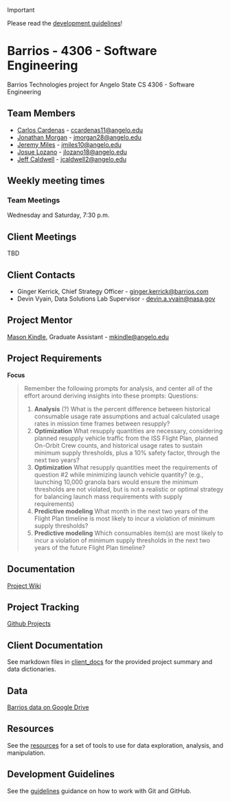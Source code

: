 > [!IMPORTANT]
> Please read the [development guidelines](#development-guidelines)!

# Barrios - 4306 - Software Engineering
Barrios Technologies project for Angelo State CS 4306 - Software Engineering

## Team Members
- [Carlos Cardenas](https://github.com/arcxcc) - ccardenas11@angelo.edu
- [Jonathan Morgan](https://github.com/jmorgan28-01) - jmorgan28@angelo.edu
- [Jeremy Miles](https://github.com/jeremymiles) - jmiles10@angelo.edu
- [Josue Lozano](https://github.com/jlozano23) - jlozano18@angelo.edu
- [Jeff Caldwell](https://github.com/nemo-omen) - jcaldwell2@angelo.edu

## Weekly meeting times

### Team Meetings

Wednesday and Saturday, 7:30 p.m.

## Client Meetings

TBD

## Client Contacts
- Ginger Kerrick, Chief Strategy Officer - ginger.kerrick@barrios.com
- Devin Vyain, Data Solutions Lab Supervisor - devin.a.vyain@nasa.gov

## Project Mentor
[Mason Kindle](https://www.angelo.edu/live/profiles/13285-mason-kindle),  Graduate Assistant  - mkindle@angelo.edu

## Project Requirements
**Focus**

> Remember the following prompts for analysis, and center all of the effort around deriving insights into these prompts:
> Questions:
> 1. __Analysis__ (?)
> What is the percent difference between historical consumable usage rate assumptions and actual calculated usage rates in mission time frames between resupply?
> 2. __Optimization__
> What resupply quantities are necessary, considering planned resupply vehicle traffic from the ISS Flight Plan, planned On-Orbit Crew counts, and historical usage rates to sustain minimum supply thresholds, plus a 10% safety factor, through the next two years?
> 3. __Optimization__
> What resupply quantities meet the requirements of question \#2 while minimizing launch vehicle quantity? (e.g., launching 10,000 granola bars would ensure the minimum thresholds are not violated, but is not a realistic or optimal strategy for balancing launch mass requirements with supply requirements)
> 4. __Predictive modeling__
> What month in the next two years of the Flight Plan timeline is most likely to incur a violation of minimum supply thresholds?
> 5. __Predictive modeling__
> Which consumables item(s) are most likely to incur a violation of minimum supply thresholds in the next two years of the future Flight Plan timeline?

## Documentation
[Project Wiki](https://github.com/4306-team-noname/barrios/wiki)

## Project Tracking
[Github Projects](https://github.com/orgs/4306-team-noname/projects/1)

## Client Documentation
See markdown files in [client_docs](./client_docs) for the provided project summary and data dictionaries.

## Data
[Barrios data on Google Drive](https://drive.google.com/drive/u/0/folders/1QjZAWA7KyjAwYDQU2jbEDuHuvXdkoxZB)

## Resources
See the [resources](./resources.md) for a set of tools to use for data exploration, analysis, and manipulation.

## Development Guidelines
See the [guidelines](./guidelines.md) guidance on how to work with Git and GitHub.